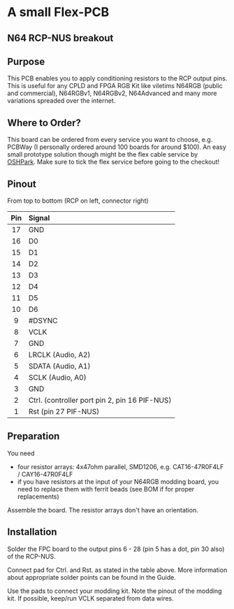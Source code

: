# A small Flex-PCB
## N64 RCP-NUS breakout

## Purpose

This PCB enables you to apply conditioning resistors to the RCP output pins. This is useful for any CPLD and FPGA RGB Kit like viletims N64RGB (public and commercial), N64RGBv1, N64RGBv2, N64Advanced and many more variations spreaded over the internet.


## Where to Order?

This board can be ordered from every service you want to choose, e.g. PCBWay (I personally ordered around 100 boards for around $100).
An easy small prototype solution though might be the flex cable service by [OSHPark](https://oshpark.com/shared_projects/WxRgf9Iw).
Make sure to tick the flex service before going to the checkout!


## Pinout

From top to bottom (RCP on left, connector right)

| **Pin** | **Signal** |
|:-------:|:-----------|
| 17 | GND |
| 16 | D0 |
| 15 | D1 |
| 14 | D2 |
| 13 | D3 |
| 12 | D4 |
| 11 | D5 |
| 10 | D6 |
| 9 | #DSYNC |
| 8 | VCLK |
| 7 | GND |
| 6 | LRCLK (Audio, A2) |
| 5 | SDATA (Audio, A1) |
| 4 | SCLK (Audio, A0) |
| 3 | GND |
| 2 | Ctrl. (controller port pin 2, pin 16 PIF-NUS) |
| 1 | Rst (pin 27 PIF-NUS) |


## Preparation

You need

- four resistor arrays: 4x47ohm parallel, SMD1206, e.g. CAT16-47R0F4LF / CAY16-47R0F4LF
- if you have resistors at the input of your N64RGB modding board, you need to replace them with ferrit beads (see BOM if for proper replacements)

Assemble the board. The resistor arrays don't have an orientation.


## Installation

Solder the FPC board to the output pins 6 - 28 (pin 5 has a dot, pin 30 also) of the RCP-NUS.

Connect pad for Ctrl. and Rst. as stated in the table above. More information about appropriate solder points can be found in the Guide.

Use the pads to connect your modding kit. Note the pinout of the modding kit. If possible, keep/run VCLK separated from data wires.